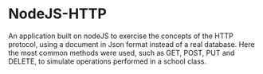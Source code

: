 # NodeJS-HTTP
An application built on nodeJS to exercise the concepts of the HTTP protocol, using a document in Json format instead of a real database. Here the most common methods were used, such as GET, POST, PUT and DELETE, to simulate operations performed in a school class.
